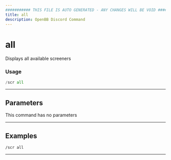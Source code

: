 ```yaml
---
########### THIS FILE IS AUTO GENERATED - ANY CHANGES WILL BE VOID ###########
title: all
description: OpenBB Discord Command
---
```


# all

Displays all available screeners

### Usage

```python wordwrap
/scr all
```

---

## Parameters

This command has no parameters



---

## Examples

```
/scr all
```
---

